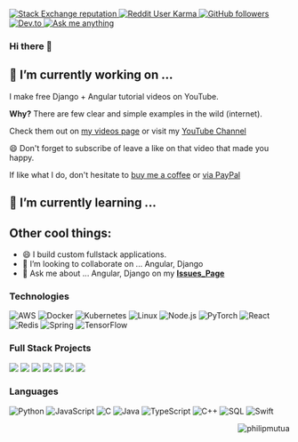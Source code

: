 <p align="left">
  <a href="https://stackoverflow.com/u/8342189">
    <img alt="Stack Exchange reputation" src="https://img.shields.io/stackexchange/stackoverflow/r/8342189?color=orange&label=reputation&logo=stackoverflow">
  </a>
  <a href="https://reddit.com/u/pmutua">
    <img alt="Reddit User Karma" src="https://img.shields.io/reddit/user-karma/combined/pmutua?label=karma&logo=reddit">
  </a>
  <a href="https://github.com/pmutua?tab=followers">
    <img alt="GitHub followers" src="https://img.shields.io/github/followers/pmutua?color=green&logo=github">
  </a>
    <a href="https://dev.to/pmutua">
    <img alt="Dev.to" src="https://img.shields.io/badge/dev.to-0A0A0A?style=for-the-badge&logo=dev.to&logoColor=white">
  </a>
    </a>
    <a href="https://github.com/pmutua/pmutua/issues?q=is%3Aissue+is%3Aopen+sort%3Aupdated-desc">
    <img alt="Ask me anything" src="https://img.shields.io/badge/Ask%20me-anything-1abc9c.svg">
  </a>
</p>

### Hi there 👋

## 🔭 I’m currently working on ...

I make free Django + Angular tutorial videos on YouTube. 

**Why?** There are few clear and simple examples in the wild (internet). 

Check them out on [my videos page](#) or visit my [YouTube Channel](#)
  
😄 Don't forget to subscribe of leave a like on that video that made you happy.

If like what I do, don't hesitate to [buy me a coffee](https://www.buymeacoffee.com/pmutua) or [via PayPal](https://paypal.me/#)


## 🌱 I’m currently learning ...


## Other cool things:
- 😄 I build custom fullstack applications.
- 👯 I’m looking to collaborate on ... Angular, Django
- 💬 Ask me about ... Angular, Django on my **[Issues_Page]**
<!-- - 📫 How to reach me: ...[via my Website](https://pmutua.github.io/contact) -->
<!-- - :mailbox: &nbsp;Ask me anything on my **[Issues_Page]** -->


### Technologies

![AWS](https://img.shields.io/badge/-AWS-000?&logo=Amazon-AWS&logoColor=F90)
![Docker](https://img.shields.io/badge/-Docker-000?&logo=Docker)
![Kubernetes](https://img.shields.io/badge/-Kubernetes-000?&logo=Kubernetes)
![Linux](https://img.shields.io/badge/-Linux-000?&logo=Linux)
![Node.js](https://img.shields.io/badge/-Node.js-000?&logo=node.js)
![PyTorch](https://img.shields.io/badge/-PyTorch-000?&logo=PyTorch)
![React](https://img.shields.io/badge/-React-000?&logo=React)
![Redis](https://img.shields.io/badge/-Redis-000?&logo=Redis)
![Spring](https://img.shields.io/badge/-Spring-000?&logo=Spring)
![TensorFlow](https://img.shields.io/badge/-TensorFlow-000?&logo=TensorFlow)

### Full Stack Projects

[![](https://img.shields.io/badge/-🧬%20My%20Website-000)](#)
[![](https://img.shields.io/badge/-🦠%20COVID‑19%20Dashboard-000)](#)
[![](https://img.shields.io/badge/-📝%20Summarizer-000)](#)
[![](https://img.shields.io/badge/-🔬%20Overwatch-000)](#)
[![](https://img.shields.io/badge/-🛰%20KubeSat-000)](#)
[![](https://img.shields.io/badge/-🔊%20Voice%20Poker-000)](#)
[![](https://img.shields.io/badge/-🗺%20PokémonGo%20Map-000)](#)

### Languages

![Python](https://img.shields.io/badge/-Python-000?&logo=Python)
![JavaScript](https://img.shields.io/badge/-JavaScript-000?&logo=JavaScript)
![C](https://img.shields.io/badge/-C-000?&logo=C)
![Java](https://img.shields.io/badge/-Java-000?&logo=Java&logoColor=007396)
![TypeScript](https://img.shields.io/badge/-TypeScript-000?&logo=TypeScript)
![C++](https://img.shields.io/badge/-C++-000?&logo=c%2b%2b&logoColor=00599C)
![SQL](https://img.shields.io/badge/-SQL-000?&logo=MySQL)
![Swift](https://img.shields.io/badge/-Swift-000?&logo=Swift)



<a href="#philipmutua-title">
  <img src="https://github-readme-stats.vercel.app/api?username=pmutua&show_icons=true&count_private=true&include_all_commits=true" alt="philipmutua" align="right" />
</a>



[Nouveta]: https://github.com/NouvetaLimited "Nouveta Github Home"
[Issues_Page]: https://github.com/pmutua/pmutua/issues "pmutua/issues"
[Linkedin]: https://www.linkedin.com/in/pmutua "Philip Mutua LinkedIn"
